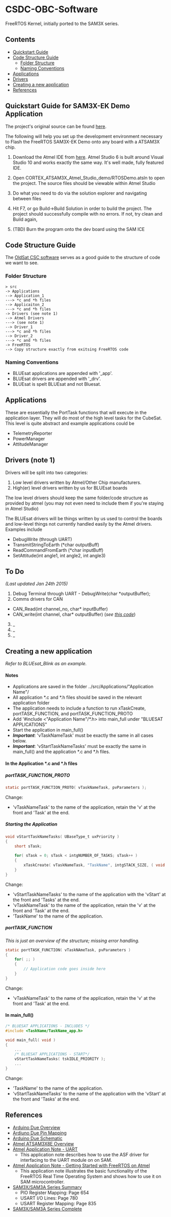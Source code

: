 CSDC-OBC-Software
=================

FreeRTOS Kernel, initially ported to the SAM3X series.

Contents
--------

* [Quickstart Guide](#quickstart-guide-for-sam3x-ek-demo-application)
* [Code Structure Guide](#code-structure-guide)
  * [Folder Structure](#folder-structure)
  * [Naming Conventions](#naming-conventions)
* [Applications](#applications)
* [Drivers](#drivers-note-1)
* [Creating a new application](#creating-a-new-application)
* [References](#references)



Quickstart Guide for SAM3X-EK Demo Application
------------------

The project's original source can be found [here](http://www.freertos.org/Atmel_SAM3_SAM3X-EK_SAM3S-EK2_RTOS_Demo.html).

The following will help you set up the development environment necessary to Flash the FreeRTOS SAM3X-EK Demo onto any board with a ATSAM3X chip.  

1. Download the Atmel IDE from [here](http://www.atmel.com/microsite/atmel_studio6/default.aspx). Atmel Studio 6 is built around Visual Studio 10 and works exactly the same way. It's well made, fully featured IDE.

2. Open CORTEX_ATSAM3X_Atmel_Studio_demo/RTOSDemo.atsln to open the project. The source files should be viewable within Atmel Studio

3. Do what you need to do via the solution explorer and navigating between files

4. Hit F7, or go Build->Build Solution in order to build the project. The project should successfully compile with no errors. If not, try clean and Build again,

5. (TBD) Burn the program onto the dev board using the SAM ICE

Code Structure Guide
----------------------------

The [OldSat CSC software](https://github.com/bluesat/csc-software/tree/master/BLUEsat-CSC) serves as a good guide to the structure of code we want to see.

### Folder Structure
```
> src
-> Applications
--> Application_1
---> *c and *h files
--> Applicaiton_2
---> *c and *h files
-> Drivers (see note 1)
--> Atmel Drivers
---> (see note 1)
--> Driver_1
---> *c and *h files
--> Driver_2
---> *c and *h files
-> FreeRTOS
--> Copy structure exactly from exitsing FreeRTOS code
```

### Naming Conventions

* BLUEsat applications are appended with '_app'.
* BLUEsat drivers are appended with '_drv'.
* BLUEsat is spelt BLUEsat and not Bluesat.

Applications
-------------
These are essentially the PortTask functions that will execute in the application layer. They will do most of the high level tasks for the CubeSat. This level is quite abstract and example applications could be 

* TelemetryReporter
* PowerManager
* AttitudeManager

Drivers (note 1)
---------------------
Drivers will be split into two categories: 

1. Low level drivers written by Atmel/Other Chip manufacturers.
2. High(er) level drivers written by us for BLUEsat boards

The low level drivers should keep the same folder/code structure as provided by atmel (you may not even need to include them if you're staying in Atmel Studio)

The BLUEsat drivers will be things written by us used to control the boards and low-level things not currently handled easily by the Atmel drivers. Examples include

* DebugWrite (through UART)
* TransmitStringToEarth (*char outputBuff)
* ReadCommandFromEarth (*char inputBuff)
* SetAttitude(int angle1, int angle2, int angle3) 

To Do 
-----------
_(Last updated Jan 24th 2015)_

1. Debug Terminal through UART - DebugWrite(char *outputBuffer);
2. Comms drivers for CAN
  * CAN_Read(int channel_no, char\* inputBuffer)
  * CAN_write(int channel, char\* outputBuffer)  (*see [this code](https://github.com/UTAT-SpaceSystems/CDH-OBC_PhaseI/blob/master/Code/src/housekeep_test.c)*)
3. _
4. _
5. _

Creating a new application
----
_Refer to BLUEsat_Blink as an example._
#### Notes

* Applications are saved in the folder ../src/Applications/"Application Name"/
* All application *.c and *.h files should be saved in the relevant application folder
* The application needs to include a function to run xTaskCreate, portTASK_FUNCTION, and portTASK_FUNCTION_PROTO
* Add '#include <"Application Name"/\*.h> into main_full under "BLUESAT APPLICATIONS"
* Start the application in main_full()
* _**Important**_: 'vTaskNameTask' must be exactly the same in all cases below.
* _**Important**_: 'vStartTaskNameTasks' must be exactly the same in main_full() and the application *.c and *.h files.

#### In the Application \*.c and \*.h files

##### *portTASK_FUNCTION_PROTO*
```c
static portTASK_FUNCTION_PROTO( vTaskNameTask, pvParameters );
```
Change:

* 'vTaskNameTask' to the name of the application, retain the 'v' at the front and 'Task' at the end. 

##### *Starting the Application*

```c
void vStartTaskNameTasks( UBaseType_t uxPriority )
{
	short sTask;
	
	for( sTask = 0; sTask < intgNUMBER_OF_TASKS; sTask++ )
	{
		xTaskCreate( vTaskNameTask, "TaskName", intgSTACK_SIZE, ( void * ) &( xTaskCheck[ sTask ] ), uxPriority, ( TaskHandle_t * ) NULL );
	}
}
```
Change:

* 'vStartTaskNameTasks' to the name of the application with the 'vStart' at the front and 'Tasks' at the end.
* 'vTaskNameTask' to the name of the application, retain the 'v' at the front and 'Task' at the end. 
* 'TaskName' to the name of the application.

##### *portTASK_FUNCTION*

_This is just an overview of the structure; missing error handling._

```c
static portTASK_FUNCTION( vTaskNAmeTask, pvParameters )
{
	for( ;; )
	{		
		// Application code goes inside here
	}
}
```

Change:

* 'vTaskNameTask' to the name of the application, retain the 'v' at the front and 'Task' at the end. 

#### In main_full()

```c
/* BLUESAT APPLICATIONS - INCLUDES */
#include <TaskName/TaskName_app.h>
```
```c
void main_full( void )
{
	...
	/* BLUESAT APPLICATIONS - START*/
	vStartTaskNameTasks( tskIDLE_PRIORITY );
	...
}
```
Change:

* 'TaskName' to the name of the application.
* 'vStartTaskNameTasks' to the name of the application with the 'vStart' at the front and 'Tasks' at the end.

References
----------
* [Arduino Due Overview](http://arduino.cc/en/Main/arduinoBoardDue)
* [Ardiuno Due Pin Mapping](http://arduino.cc/en/Hacking/PinMappingSAM3X)
* [Arduino Due Schematic](http://arduino.cc/en/uploads/Main/arduino-Due-schematic.pdf)
* [Atmel ATSAM3X8E Overview](http://www.atmel.com/devices/SAM3X8E.aspx?tab=overview)
* [Atmel Application Note - UART](http://www.atmel.com/Images/Atmel-42299-Universal-Asynchronous-Receiver-Transceiver-UART_ApplicationNote_AT07896.pdf)
  * This application note describes how to use the ASF driver for interfacing to the UART module on on SAM.
* [Atmel Application Note - Getting Started with FreeRTOS on Atmel](http://www.atmel.com/Images/Atmel-42382-Getting-Started-with-FreeRTOS-on-Atmel-SAM-Flash-MCUs_ApplicationNote_AT04056.pdf)
  * This application note illustrates the basic functionality of the FreeRTOS Real Time Operating System and shows how to use it on SAM microcontroller.
* [SAM3X/SAM3A Series Summary](http://www.atmel.com/Images/doc11057s.pdf)
  * PIO Register Mapping: Page 654
  * USART I/O Lines: Page 780
  * USART Register Mapping: Page 835
* [SAM3X/SAM3A Series Complete](http://www.atmel.com/Images/doc11057.pdf)